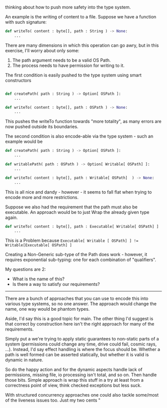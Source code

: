 thinking about how to push more safety into the type system.

An example is the writing of content to a file. Suppose we have a function with such signature:

```python
def writeTo( content : byte[], path : String ) -> None: 
    ...
```

There are many dimensions in which this operation can go awry, but in this exercise, I'll worry about only some:

1. The path argument needs to be a valid OS Path.
2. The process needs to have permission for writing to it.

The first condition is easily pushed to the type system using smart constructors

```python

def createPath( path : String ) -> Option[ OSPath ]:
    ...

def writeTo( content : byte[], path : OSPath ) -> None:
    ...

```

This pushes the writeTo function towards "more totality", as many errors are now pushed outside its boundaries.

The second condition is also encode-able via the type system - such an example would be

```python
def createPath( path : String ) -> Option[ OSPath ]:
    ...

def writablePath( path : OSPath ) -> Option[ Writable[ OSPath] ]:
    ...

def writeTo( content : byte[], path : Writable[ OSPath]  ) -> None:
    ...    
```

This is all nice and dandy - however - it seems to fall flat when trying to encode more and more restrictions.

Suppose we also had the requirement that the path must also be executable. An approach would be to just Wrap the already given type again.

```python
def writeTo( content : byte[], path : Executable[ Writable[ OSPath] ]  ) -> None:
    ...
```

This is a Problem because `Executable[ Writable [ OSPath] ] != Writable[Executable[ OSPath] ]`

Creating a Non-Generic sub-type of the Path does work - however, it requires exponential sub-typing: one for each combination of "qualifiers".

My questions are 2:

* What is the name of this?
* Is there a way to satisfy our requirements?


___


There are a bunch of approaches that you can use to encode this into various type systems, so no one answer. The approach would change the name, one way would be phantom types.

Aside, I'd say this is a good topic for main.
The other thing I'd suggest is that correct by construction here isn't the right approach for many of the requirements.

Simply put a we're trying to apply static guarantees to non-static parts of a system (permissions could change any time, drive could fail, cosmic rays, ...).
Instead, I'd say effect handling is where the focus should be.
Whether a path is well formed can be asserted statically, but whether it is valid is dynamic in nature.

So do the happy action and for the dynamic aspects handle lack of permissions, missing file, io processing isn't total, and so on. Then handle those bits.
Simple approach is wrap this stuff in a try at least from a correctness point of view, think checked exceptions but less suck.

With structured concurrency approaches one could also tackle some/most of the liveness issues too.
Just my two cents
"
